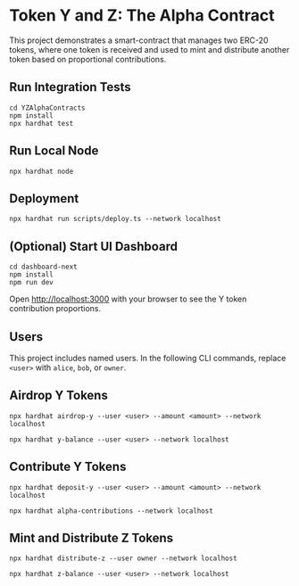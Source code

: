 # Token Y and Z: The Alpha Contract

This project demonstrates a smart-contract that manages two ERC-20 tokens, where one token is received and used to mint and distribute another token based on proportional contributions.

## Run Integration Tests

```shell
cd YZAlphaContracts
npm install
npx hardhat test
```

## Run Local Node

```shell
npx hardhat node
```

## Deployment

```shell
npx hardhat run scripts/deploy.ts --network localhost
```

## (Optional) Start UI Dashboard

```shell
cd dashboard-next
npm install
npm run dev
```

Open [http://localhost:3000](http://localhost:3000) with your browser to see the Y token contribution proportions.

## Users

This project includes named users. In the following CLI commands, replace `<user>` with `alice`, `bob`, or `owner`.

## Airdrop Y Tokens

```shell
npx hardhat airdrop-y --user <user> --amount <amount> --network localhost

npx hardhat y-balance --user <user> --network localhost
```

## Contribute Y Tokens

```shell
npx hardhat deposit-y --user <user> --amount <amount> --network localhost

npx hardhat alpha-contributions --network localhost
```

## Mint and Distribute Z Tokens

```shell
npx hardhat distribute-z --user owner --network localhost

npx hardhat z-balance --user <user> --network localhost
```
